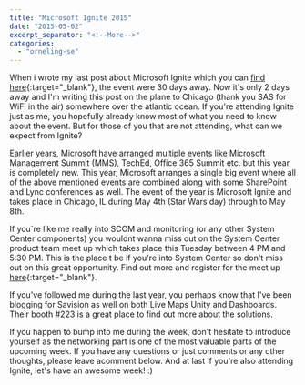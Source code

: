 ```yaml
---
title: "Microsoft Ignite 2015"
date: "2015-05-02"
excerpt_separator: "<!--More-->"
categories: 
  - "orneling-se"
---
```


When i wrote my last post about Microsoft Ignite which you can [find here](https://blog.orneling.se/2015/04/sessions-to-attend-at-ignite){:target="_blank"}, the event were 30 days away. Now it's only 2 days away and I'm writing this post on the plane to Chicago (thank you SAS for WiFi in the air) somewhere over the atlantic ocean. If you're attending Ignite just as me, you hopefully already know most of what you need to know about the event. But for those of you that are not attending, what can we expect from Ignite?
<!--More-->
Earlier years, Microsoft have arranged multiple events like Microsoft Management Summit (MMS), TechEd, Office 365 Summit etc. but this year is completely new. This year, Microsoft arranges a single big event where all of the above mentioned events are combined along with some SharePoint and Lync conferences as well. The event of the year is Microsoft Ignite and takes place in Chicago, IL during May 4th (Star Wars day) through to May 8th.

If you´re like me really into SCOM and monitoring (or any other System Center components) you wouldnt wanna miss out on the System Center product team meet up which takes place this Tuesday between 4 PM and 5:30 PM. This is the place t be if you're into System Center so don't miss out on this great opportunity. Find out more and register for the meet up [here](http://blogs.technet.com/b/momteam/archive/2015/04/20/system-center-customer-product-team-meet-up-at-ignite-2015.aspx){:target="_blank"}.

If you've followed me during the last year, you perhaps know that I've been blogging for Savision as well on both Live Maps Unity and Dashboards. Their booth #223 is a great place to find out more about the solutions.

If you happen to bump into me during the week, don't hesitate to introduce yourself as the networking part is one of the most valuable parts of the upcoming week. If you have any questions or just comments or any other thoughts, please leave acomment below. And at last if you're also attending Ignite, let's have an awesome week! :)
